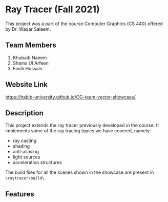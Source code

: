 # Ray Tracer (Fall 2021)

This project was a part of the course Computer Graphics (CS 440) offered by Dr. Waqar Saleem.

## Team Members
1. Khubaib Naeem
2. Shams Ul Arfeen
3. Fasih Hussain

## Website Link
https://habib-university.github.io/CG-team-vector-showcase/

## Description
This project extends the ray tracer previously developed in the course. It implements some of the ray tracing topics we have covered, namely:
- ray casting
- shading
- anti-aliasing
- light sources
- acceleration structures

The build files for all the scenes shown in the showcase are present in `\raytracer\build\`.

## Features